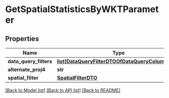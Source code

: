# GetSpatialStatisticsByWKTParameter

## Properties
Name | Type | Description | Notes
------------ | ------------- | ------------- | -------------
**data_query_filters** | [**list[DataQueryFilterDTOOfDataQueryColumnDTO]**](DataQueryFilterDTOOfDataQueryColumnDTO.md) |  | [optional] 
**alternate_proj4** | **str** |  | [optional] 
**spatial_filter** | [**SpatialFilterDTO**](SpatialFilterDTO.md) |  | [optional] 

[[Back to Model list]](../README.md#documentation-for-models) [[Back to API list]](../README.md#documentation-for-api-endpoints) [[Back to README]](../README.md)

